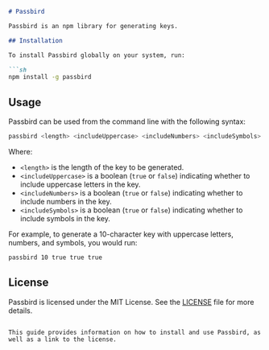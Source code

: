 ```markdown
# Passbird

Passbird is an npm library for generating keys.

## Installation

To install Passbird globally on your system, run:

```sh
npm install -g passbird
```

## Usage

Passbird can be used from the command line with the following syntax:

```sh
passbird <length> <includeUppercase> <includeNumbers> <includeSymbols>
```

Where:

- `<length>` is the length of the key to be generated.
- `<includeUppercase>` is a boolean (`true` or `false`) indicating whether to include uppercase letters in the key.
- `<includeNumbers>` is a boolean (`true` or `false`) indicating whether to include numbers in the key.
- `<includeSymbols>` is a boolean (`true` or `false`) indicating whether to include symbols in the key.

For example, to generate a 10-character key with uppercase letters, numbers, and symbols, you would run:

```sh
passbird 10 true true true
```

## License

Passbird is licensed under the MIT License. See the [LICENSE](LICENSE) file for more details.
```

This guide provides information on how to install and use Passbird, as well as a link to the license.
